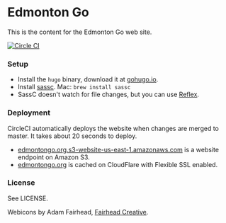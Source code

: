 Edmonton Go
===========

This is the content for the Edmonton Go web site.

[![Circle CI](https://circleci.com/gh/edmontongo/edmontongo.org.svg?style=svg)](https://circleci.com/gh/edmontongo/edmontongo.org)

### Setup

* Install the `hugo` binary, download it at [gohugo.io](http://gohugo.io/).
* Install [sassc](https://github.com/sass/sassc).
  Mac: `brew install sassc`
* SassC doesn't watch for file changes, but you can use [Reflex](https://github.com/cespare/reflex).

### Deployment

CircleCI automatically deploys the website when changes are merged to master. It takes about 20 seconds to deploy.

* [edmontongo.org.s3-website-us-east-1.amazonaws.com](http://edmontongo.org.s3-website-us-east-1.amazonaws.com/) is a website endpoint on Amazon S3.
* [edmontongo.org](https://edmontongo.org/) is cached on CloudFlare with Flexible SSL enabled.

### License

See LICENSE.

Webicons by Adam Fairhead, [Fairhead Creative](http://fairheadcreative.com/).
